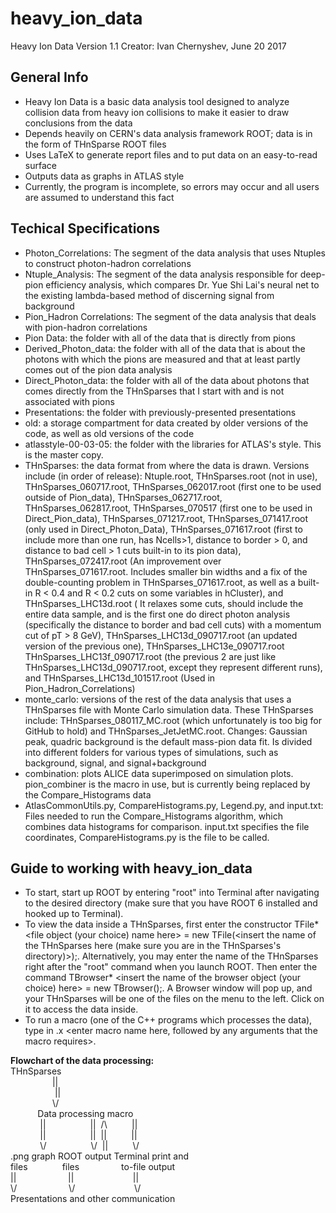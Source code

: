 # heavy_ion_data
Heavy Ion Data Version 1.1
Creator: Ivan Chernyshev, June 20 2017

## General Info
- Heavy Ion Data is a basic data analysis tool designed to analyze collision data from heavy ion collisions to make it easier to draw conclusions from the data
- Depends heavily on CERN's data analysis framework ROOT; data is in the form of THnSparse ROOT files
- Uses LaTeX to generate report files and to put data on an easy-to-read surface
- Outputs data as graphs in ATLAS style
- Currently, the program is incomplete, so errors may occur and all users are assumed to understand this fact 

## Techical Specifications
- Photon_Correlations: The segment of the data analysis that uses Ntuples to construct photon-hadron correlations
- Ntuple_Analysis: The segment of the data analysis responsible for deep-pion efficiency analysis, which compares Dr. Yue Shi Lai's neural net to the existing lambda-based method of discerning signal from background
- Pion_Hadron Correlations: The segment of the data analysis that deals with pion-hadron correlations
- Pion Data: the folder with all of the data that is directly from pions
- Derived_Photon_data: the folder with all of the data that is about the photons with which the pions are measured and that at least partly comes out of the pion data analysis
- Direct_Photon_data: the folder with all of the data about photons that comes directly from the THnSparses that I start with and is not associated with pions
- Presentations: the folder with previously-presented presentations
- old: a storage compartment for data created by older versions of the code, as well as old versions of the code
- atlasstyle-00-03-05: the folder with the libraries for ATLAS's style. This is the master copy.
- THnSparses: the data format from where the data is drawn. Versions include (in order of release): Ntuple.root, THnSparses.root (not in use), THnSparses_060717.root, THnSparses_062017.root (first one to be used outside of Pion_data), THnSparses_062717.root, THnSparses_062817.root, THnSparses_070517 (first one to be used in Direct_Pion_data), THnSparses_071217.root, THnSparses_071417.root (only used in Direct_Photon_Data), THnSparses_071617.root (first to include more than one run, has Ncells>1, distance to border > 0, and distance to bad cell > 1 cuts built-in to its pion data), THnSparses_072417.root (An improvement over THnSparses_071617.root. Includes smaller bin widths and a fix of the double-counting problem in THnSparses_071617.root, as well as a built-in R < 0.4 and R < 0.2 cuts on some variables in hCluster), and THnSparses_LHC13d.root ( It relaxes some cuts, should include the entire data sample, and is the first one do direct photon analysis (specifically the distance to border and bad cell cuts) with a momentum cut of pT > 8 GeV), THnSparses_LHC13d_090717.root (an updated version of the previous one), THnSparses_LHC13e_090717.root THnSparses_LHC13f_090717.root (the previous 2 are just like THnSparses_LHC13d_090717.root, except they represent different runs), and THnSparses_LHC13d_101517.root (Used in Pion_Hadron_Correlations)
- monte_carlo: versions of the rest of the data analysis that uses a THnSparses file with Monte Carlo simulation data. These THnSparses include: THnSparses_080117_MC.root (which unfortunately is too big for GitHub to hold) and THnSparses_JetJetMC.root. Changes: Gaussian peak, quadric background is the default mass-pion data fit. Is divided into different folders for various types of simulations, such as background, signal, and signal+background
- combination: plots ALICE data superimposed on simulation plots. pion_combiner is the macro in use, but is currently being replaced by the Compare_Histograms data
- AtlasCommonUtils.py, CompareHistograms.py, Legend.py, and input.txt: Files needed to run the Compare_Histograms algorithm, which combines data histograms for comparison. input.txt specifies the file coordinates, CompareHistograms.py is the file to be called.

## Guide to working with heavy_ion_data
- To start, start up ROOT by entering "root" into Terminal after navigating to the desired directory (make sure that you have ROOT 6 installed and hooked up to Terminal). 
- To view the data inside a THnSparses, first enter the constructor TFile* <file object (your choice) name here> = new TFile(<insert the name of the THnSparses here (make sure you are in the THnSparses's directory)>);. Alternatively, you may enter the name of the THnSparses right after the "root" command when you launch ROOT. Then enter the command TBrowser* <insert the name of the browser object (your choice) here> = new TBrowser();. A  Browser window will pop up, and your THnSparses will be one of the files on the menu to the left. Click on it to access the data inside.
- To run a macro (one of the C++ programs which processes the data), type in .x <enter macro name here, followed by any arguments that the macro requires>.

**Flowchart of the data processing:**<br />
THnSparses<br />
      &nbsp;&nbsp;&nbsp;&nbsp;&nbsp;&nbsp;&nbsp;&nbsp;&nbsp;&nbsp;&nbsp;&nbsp;&nbsp;&nbsp;&nbsp;&nbsp;&nbsp;||<br />
     &nbsp;&nbsp;&nbsp;&nbsp;&nbsp;&nbsp;&nbsp;&nbsp;&nbsp;&nbsp;&nbsp;&nbsp;&nbsp;&nbsp;&nbsp;&nbsp;&nbsp;                   ||<br />
      &nbsp;&nbsp;&nbsp;&nbsp;&nbsp;&nbsp;&nbsp;&nbsp;&nbsp;&nbsp;&nbsp;&nbsp;&nbsp;&nbsp;&nbsp;&nbsp; \\/<br />
     &nbsp;&nbsp;&nbsp;&nbsp;&nbsp;&nbsp;&nbsp;&nbsp;&nbsp;&nbsp;&nbsp;Data processing macro<br />
      &nbsp;&nbsp;&nbsp;&nbsp;&nbsp;&nbsp;&nbsp;&nbsp;&nbsp;&nbsp;&nbsp;&nbsp;||&nbsp;&nbsp;&nbsp;&nbsp;&nbsp;&nbsp;&nbsp;&nbsp;&nbsp;&nbsp;&nbsp;&nbsp;&nbsp;&nbsp;&nbsp;&nbsp;&nbsp;&nbsp;||&nbsp;&nbsp;/\ &nbsp;&nbsp;&nbsp;&nbsp;&nbsp;&nbsp;&nbsp;&nbsp;&nbsp;||<br />
      &nbsp;&nbsp;&nbsp;&nbsp;&nbsp;&nbsp;&nbsp;&nbsp;&nbsp;&nbsp;&nbsp; ||&nbsp;&nbsp;&nbsp;&nbsp;&nbsp;&nbsp;&nbsp;&nbsp;&nbsp;&nbsp;&nbsp;&nbsp;&nbsp;&nbsp;&nbsp;&nbsp;&nbsp;&nbsp;||&nbsp;&nbsp;|| &nbsp;&nbsp;&nbsp;&nbsp;&nbsp;&nbsp;&nbsp;&nbsp;&nbsp;||<br />
      &nbsp;&nbsp;&nbsp;&nbsp;&nbsp;&nbsp;&nbsp;&nbsp;&nbsp;&nbsp;&nbsp; \\/&nbsp;&nbsp;&nbsp;&nbsp;&nbsp;&nbsp;&nbsp;&nbsp;&nbsp;&nbsp;&nbsp;&nbsp;&nbsp;&nbsp;&nbsp;&nbsp;&nbsp;&nbsp;\\/&nbsp;&nbsp;|| &nbsp;&nbsp;&nbsp;&nbsp;&nbsp;&nbsp;&nbsp;&nbsp;&nbsp;\\/<br />
.png graph ROOT output Terminal print and<br />
files &nbsp;&nbsp;&nbsp;&nbsp;&nbsp;&nbsp;&nbsp;&nbsp;&nbsp;&nbsp;&nbsp;&nbsp; files &nbsp;&nbsp;&nbsp;&nbsp;&nbsp;&nbsp;&nbsp;&nbsp;&nbsp;&nbsp;&nbsp;&nbsp;&nbsp;&nbsp;&nbsp; to-file output<br />
    ||&nbsp;&nbsp;&nbsp;&nbsp;&nbsp;&nbsp;&nbsp;&nbsp;&nbsp;&nbsp;&nbsp;&nbsp;&nbsp;&nbsp;&nbsp;&nbsp;&nbsp;&nbsp;&nbsp;&nbsp;&nbsp;|| &nbsp;&nbsp;&nbsp;&nbsp;&nbsp;&nbsp;&nbsp;&nbsp;&nbsp;&nbsp;&nbsp;&nbsp;&nbsp;&nbsp;&nbsp;&nbsp;&nbsp;&nbsp;&nbsp;&nbsp;&nbsp;&nbsp;        ||<br />
    \\/ &nbsp;&nbsp;&nbsp;&nbsp;&nbsp;&nbsp;&nbsp;&nbsp;&nbsp;&nbsp;&nbsp;&nbsp;&nbsp;&nbsp;&nbsp;&nbsp;&nbsp;&nbsp;&nbsp; \\/ &nbsp;&nbsp;&nbsp;&nbsp;&nbsp;&nbsp;&nbsp;&nbsp;&nbsp;&nbsp;&nbsp;&nbsp;&nbsp;&nbsp;&nbsp;&nbsp;&nbsp;&nbsp;&nbsp;&nbsp;&nbsp;&nbsp; \\/<br />
Presentations and other communication<br />
